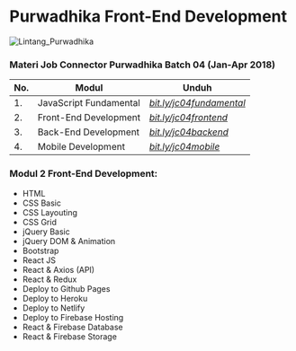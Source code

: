 # Purwadhika Front-End Development

![Lintang_Purwadhika](https://static.wixstatic.com/media/2e6af2_f69a4271c3534ae1869a7ed63e278b2b~mv2.png/v1/fill/w_246,h_39,al_c,usm_0.66_1.00_0.01/2e6af2_f69a4271c3534ae1869a7ed63e278b2b~mv2.png)

### Materi Job Connector Purwadhika Batch 04 (Jan-Apr 2018)

No.|Modul|Unduh
-----|-----|-----
1.|JavaScript Fundamental|*[bit.ly/jc04fundamental](https://github.com/LintangWisesa/Purwadhika-01-JS_Fundamental)*
2.|Front-End Development|*[bit.ly/jc04frontend](https://github.com/LintangWisesa/Purwadhika-JC04-02_FrontEndWeb)*
3.|Back-End Development|*[bit.ly/jc04backend](https://github.com/LintangWisesa/Purwadhika-JC04-03_BackEndWeb)*
4.|Mobile Development|*[bit.ly/jc04mobile](https://github.com/LintangWisesa/Purwadhika-JC04-04_Mobile)*

### Modul 2 Front-End Development:

- HTML
- CSS Basic
- CSS Layouting
- CSS Grid
- jQuery Basic
- jQuery DOM & Animation
- Bootstrap
- React JS
- React & Axios (API)
- React & Redux
- Deploy to Github Pages
- Deploy to Heroku
- Deploy to Netlify
- Deploy to Firebase Hosting
- React & Firebase Database
- React & Firebase Storage
